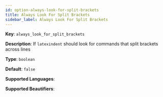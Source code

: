 ```yaml
---
id: option-always-look-for-split-brackets
title: Always Look For Split Brackets
sidebar_label: Always Look For Split Brackets
---
```

**Key**: `always_look_for_split_brackets`

**Description**: If `latexindent` should look for commands that split brackets across lines

**Type**: `boolean`

**Default**: `false`

**Supported Languages**: 

**Supported Beautifiers**: 
